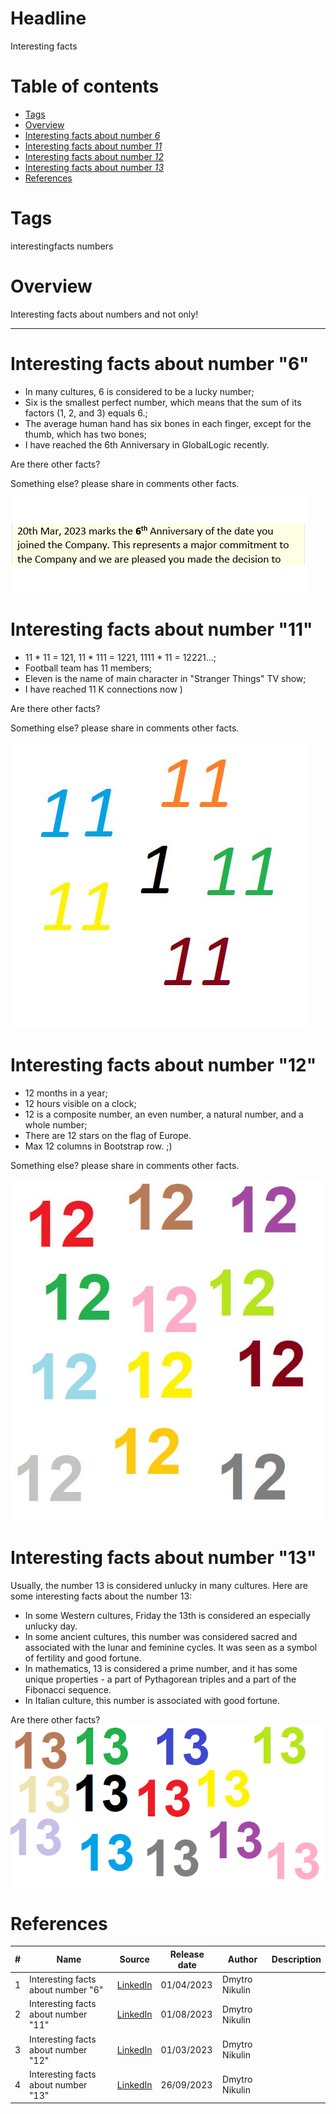 # Headline
Interesting facts
 
# Table of contents
- [Tags](./InterestingFacts.md#tags)
- [Overview](./InterestingFacts.md#overview)
- [Interesting facts about number *6*](./InterestingFacts.md#interesting-facts-about-number-6)
- [Interesting facts about number *11*](./InterestingFacts.md#interesting-facts-about-number-11)
- [Interesting facts about number *12*](./InterestingFacts.md#interesting-facts-about-number-12)
- [Interesting facts about number *13*](./InterestingFacts.md#interesting-facts-about-number-13)
- [References](./InterestingFacts.md#references)

# Tags
interestingfacts numbers

# Overview
Interesting facts about numbers and not only!

---

# Interesting facts about number "6"

- In many cultures, 6 is considered to be a lucky number;
- Six is the smallest perfect number, which means that the sum of its factors (1, 2, and 3) equals 6.;
- The average human hand has six bones in each finger, except for the thumb, which has two bones;
- I have reached the 6th Anniversary in GlobalLogic recently.

Are there other facts?

Something else? please share in comments other facts.

<img src="./Images/GL6Years.png" alt="GL 6 Years" />

# Interesting facts about number "11"

- 11 * 11 = 121, 11 * 111 = 1221, 1111 * 11 = 12221...;
- Football team has 11 members;
- Eleven is the name of main character in "Stranger Things" TV show;
- I have reached 11 K connections now )

Are there other facts?

Something else? please share in comments other facts.

<img src="./Images/InterestingFactsAbout11.jpg" alt="Interesting Facts About 11" />

# Interesting facts about number "12"

- 12 months in a year;
- 12 hours visible on a clock;
- 12 is a composite number, an even number, a natural number, and a whole number;
- There are 12 stars on the flag of Europe.
- Max 12 columns in Bootstrap row. ;)

Something else? please share in comments other facts.

<img src="./Images/InterestingFactsAbout12.jpg" alt="Interesting Facts About 12" />

# Interesting facts about number "13"
Usually, the number 13 is considered unlucky in many cultures.
Here are some interesting facts about the number 13:
- In some Western cultures, Friday the 13th is considered an especially unlucky day.
- In some ancient cultures, this number was considered sacred and associated with the lunar and feminine cycles. It was seen as a symbol of fertility and good fortune.
- In mathematics, 13 is considered a prime number, and it has some unique properties - a part of Pythagorean triples and a part of the Fibonacci sequence.
- In Italian culture, this number is associated with good fortune.

Are there other facts?
<img src="./Images/InterestingFactsAbout13.jpg" alt="Interesting Facts About 13" />

# References
| # | Name                 | Source                | Release date           |  Author                 | Description   |
| - | ---------------------|---------------------- |----------------------- | ----------------------- |:-------------:|
| 1 | Interesting facts about number "6"| [LinkedIn](https://www.linkedin.com/posts/dimanikulin_interestingfacts-numbers-globallogic-activity-7051457743555104769-pDkY?utm_source=share&utm_medium=member_desktop) | 01/04/2023 | Dmytro Nikulin | |
| 2 | Interesting facts about number "11"| [LinkedIn](https://www.linkedin.com/posts/dimanikulin_interestingfacts-activity-6967512359246393344-drW-?utm_source=share&utm_medium=member_desktop) | 01/08/2023 | Dmytro Nikulin | |
| 3 | Interesting facts about number "12"| [LinkedIn](https://www.linkedin.com/posts/dimanikulin_interestingfacts-activity-7031329081606483968-Xg3L?utm_source=share&utm_medium=member_desktop)| 01/03/2023 | Dmytro Nikulin | | 
| 4 | Interesting facts about number "13"| [LinkedIn](https://www.linkedin.com/posts/dimanikulin_interestingfacts-activity-7112326331484258304-C2fS?utm_source=share&utm_medium=member_desktop)| 26/09/2023 | Dmytro Nikulin | |